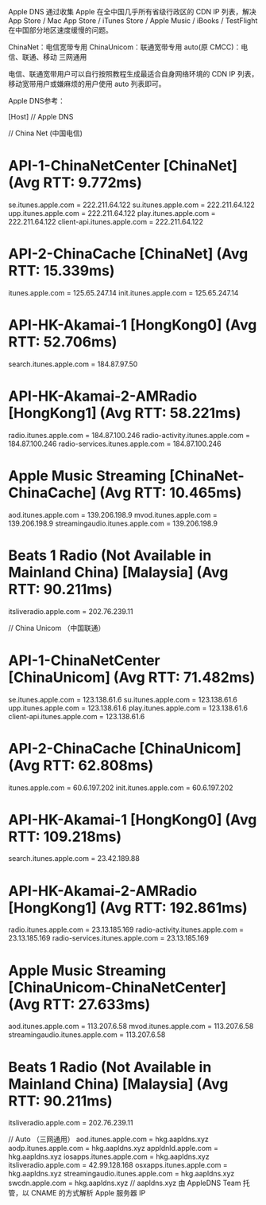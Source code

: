 Apple DNS 通过收集 Apple 在全中国几乎所有省级行政区的 CDN IP 列表，解决 App Store / Mac App Store / iTunes Store / Apple Music / iBooks / TestFlight 在中国部分地区速度缓慢的问题。

ChinaNet：电信宽带专用
ChinaUnicom：联通宽带专用
auto(原 CMCC)：电信、联通、移动 三网通用

电信、联通宽带用户可以自行按照教程生成最适合自身网络环境的 CDN IP 列表，移动宽带用户或嫌麻烦的用户使用 auto 列表即可。

Apple DNS参考：

[Host]
// Apple DNS

// China Net (中国电信)
# API-1-ChinaNetCenter [ChinaNet] (Avg RTT: 9.772ms)
se.itunes.apple.com = 222.211.64.122
su.itunes.apple.com = 222.211.64.122
upp.itunes.apple.com = 222.211.64.122
play.itunes.apple.com = 222.211.64.122
client-api.itunes.apple.com = 222.211.64.122
# API-2-ChinaCache [ChinaNet] (Avg RTT: 15.339ms)
itunes.apple.com = 125.65.247.14
init.itunes.apple.com = 125.65.247.14
# API-HK-Akamai-1 [HongKong0] (Avg RTT: 52.706ms)
search.itunes.apple.com = 184.87.97.50
# API-HK-Akamai-2-AMRadio [HongKong1] (Avg RTT: 58.221ms)
radio.itunes.apple.com = 184.87.100.246
radio-activity.itunes.apple.com = 184.87.100.246
radio-services.itunes.apple.com = 184.87.100.246
# Apple Music Streaming [ChinaNet-ChinaCache] (Avg RTT: 10.465ms)
aod.itunes.apple.com = 139.206.198.9
mvod.itunes.apple.com = 139.206.198.9
streamingaudio.itunes.apple.com = 139.206.198.9
# Beats 1 Radio (Not Available in Mainland China) [Malaysia] (Avg RTT: 90.211ms)
itsliveradio.apple.com = 202.76.239.11

// China Unicom （中国联通）
# API-1-ChinaNetCenter [ChinaUnicom] (Avg RTT: 71.482ms)
se.itunes.apple.com = 123.138.61.6
su.itunes.apple.com = 123.138.61.6
upp.itunes.apple.com = 123.138.61.6
play.itunes.apple.com = 123.138.61.6
client-api.itunes.apple.com = 123.138.61.6
# API-2-ChinaCache [ChinaUnicom] (Avg RTT: 62.808ms)
itunes.apple.com = 60.6.197.202
init.itunes.apple.com = 60.6.197.202
# API-HK-Akamai-1 [HongKong0] (Avg RTT: 109.218ms)
search.itunes.apple.com = 23.42.189.88
# API-HK-Akamai-2-AMRadio [HongKong1] (Avg RTT: 192.861ms)
radio.itunes.apple.com = 23.13.185.169
radio-activity.itunes.apple.com = 23.13.185.169
radio-services.itunes.apple.com = 23.13.185.169
# Apple Music Streaming [ChinaUnicom-ChinaNetCenter] (Avg RTT: 27.633ms)
aod.itunes.apple.com = 113.207.6.58
mvod.itunes.apple.com = 113.207.6.58
streamingaudio.itunes.apple.com = 113.207.6.58
# Beats 1 Radio (Not Available in Mainland China) [Malaysia] (Avg RTT: 90.211ms)
itsliveradio.apple.com = 202.76.239.11

// Auto （三网通用）
aod.itunes.apple.com = hkg.aapldns.xyz
aodp.itunes.apple.com = hkg.aapldns.xyz
appldnld.apple.com = hkg.aapldns.xyz
iosapps.itunes.apple.com = hkg.aapldns.xyz
itsliveradio.apple.com = 42.99.128.168
osxapps.itunes.apple.com = hkg.aapldns.xyz
streamingaudio.itunes.apple.com = hkg.aapldns.xyz
swcdn.apple.com = hkg.aapldns.xyz
// aapldns.xyz 由 AppleDNS Team 托管，以 CNAME 的方式解析 Apple 服务器 IP
